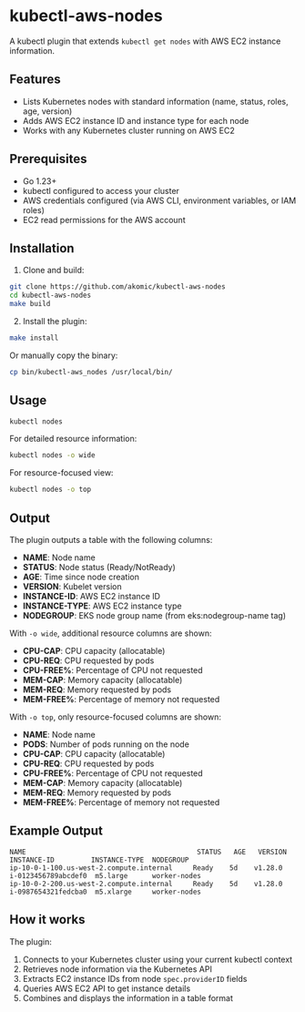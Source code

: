 # kubectl-aws-nodes

A kubectl plugin that extends `kubectl get nodes` with AWS EC2 instance information.

## Features

- Lists Kubernetes nodes with standard information (name, status, roles, age, version)
- Adds AWS EC2 instance ID and instance type for each node
- Works with any Kubernetes cluster running on AWS EC2

## Prerequisites

- Go 1.23+
- kubectl configured to access your cluster
- AWS credentials configured (via AWS CLI, environment variables, or IAM roles)
- EC2 read permissions for the AWS account

## Installation

1. Clone and build:
```bash
git clone https://github.com/akomic/kubectl-aws-nodes
cd kubectl-aws-nodes
make build
```

2. Install the plugin:
```bash
make install
```

Or manually copy the binary:
```bash
cp bin/kubectl-aws_nodes /usr/local/bin/
```

## Usage

```bash
kubectl nodes
```

For detailed resource information:
```bash
kubectl nodes -o wide
```

For resource-focused view:
```bash
kubectl nodes -o top
```

## Output

The plugin outputs a table with the following columns:
- **NAME**: Node name
- **STATUS**: Node status (Ready/NotReady)
- **AGE**: Time since node creation
- **VERSION**: Kubelet version
- **INSTANCE-ID**: AWS EC2 instance ID
- **INSTANCE-TYPE**: AWS EC2 instance type
- **NODEGROUP**: EKS node group name (from eks:nodegroup-name tag)

With `-o wide`, additional resource columns are shown:
- **CPU-CAP**: CPU capacity (allocatable)
- **CPU-REQ**: CPU requested by pods
- **CPU-FREE%**: Percentage of CPU not requested
- **MEM-CAP**: Memory capacity (allocatable)
- **MEM-REQ**: Memory requested by pods
- **MEM-FREE%**: Percentage of memory not requested

With `-o top`, only resource-focused columns are shown:
- **NAME**: Node name
- **PODS**: Number of pods running on the node
- **CPU-CAP**: CPU capacity (allocatable)
- **CPU-REQ**: CPU requested by pods
- **CPU-FREE%**: Percentage of CPU not requested
- **MEM-CAP**: Memory capacity (allocatable)
- **MEM-REQ**: Memory requested by pods
- **MEM-FREE%**: Percentage of memory not requested

## Example Output

```
NAME                                          STATUS   AGE   VERSION   INSTANCE-ID         INSTANCE-TYPE  NODEGROUP
ip-10-0-1-100.us-west-2.compute.internal     Ready    5d    v1.28.0   i-0123456789abcdef0  m5.large      worker-nodes
ip-10-0-2-200.us-west-2.compute.internal     Ready    5d    v1.28.0   i-0987654321fedcba0  m5.xlarge     worker-nodes
```

## How it works

The plugin:
1. Connects to your Kubernetes cluster using your current kubectl context
2. Retrieves node information via the Kubernetes API
3. Extracts EC2 instance IDs from node `spec.providerID` fields
4. Queries AWS EC2 API to get instance details
5. Combines and displays the information in a table format
